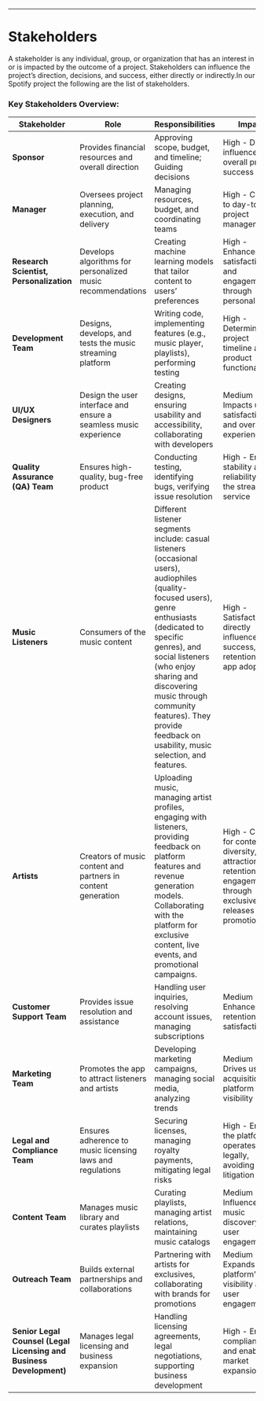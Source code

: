 ---

# Stakeholders

A stakeholder is any individual, group, or organization that has an interest in or is impacted by the outcome of a project. Stakeholders can influence the project’s direction, decisions, and success, either directly or indirectly.In our Spotify project the following are the list of stakeholders.


### Key Stakeholders Overview:

| **Stakeholder**               | **Role**                                              | **Responsibilities**                                             | **Impact**                                                    |
|-------------------------------|------------------------------------------------------|------------------------------------------------------------------|---------------------------------------------------------------|
| **Sponsor**            | Provides financial resources and overall direction   | Approving scope, budget, and timeline; Guiding decisions          | High - Directly influences overall project success             |
| **Manager**            | Oversees project planning, execution, and delivery   | Managing resources, budget, and coordinating teams                | High - Critical to day-to-day project management               |
| **Research Scientist, Personalization** | Develops algorithms for personalized music recommendations | Creating machine learning models that tailor content to users’ preferences | High - Enhances user satisfaction and engagement through personalization |
| **Development Team**           | Designs, develops, and tests the music streaming platform | Writing code, implementing features (e.g., music player, playlists), performing testing | High - Determines project timeline and product functionality   |
| **UI/UX Designers**            | Design the user interface and ensure a seamless music experience | Creating designs, ensuring usability and accessibility, collaborating with developers | Medium - Impacts user satisfaction and overall experience       |
| **Quality Assurance (QA) Team**| Ensures high-quality, bug-free product               | Conducting testing, identifying bugs, verifying issue resolution  | High - Ensures stability and reliability of the streaming service|
| **Music Listeners**            | Consumers of the music content                       | Different listener segments include: casual listeners (occasional users), audiophiles (quality-focused users), genre enthusiasts (dedicated to specific genres), and social listeners (who enjoy sharing and discovering music through community features). They provide feedback on usability, music selection, and features. | High - Satisfaction directly influences success, retention, and app adoption |
| **Artists**                    | Creators of music content and partners in content generation | Uploading music, managing artist profiles, engaging with listeners, providing feedback on platform features and revenue generation models. Collaborating with the platform for exclusive content, live events, and promotional campaigns. | High - Critical for content diversity, user attraction, and retention; drive engagement through exclusive releases and promotions |
| **Customer Support Team**      | Provides issue resolution and assistance             | Handling user inquiries, resolving account issues, managing subscriptions | Medium - Enhances user retention and satisfaction              |
| **Marketing Team**             | Promotes the app to attract listeners and artists    | Developing marketing campaigns, managing social media, analyzing trends | Medium - Drives user acquisition and platform visibility        |
| **Legal and Compliance Team**  | Ensures adherence to music licensing laws and regulations | Securing licenses, managing royalty payments, mitigating legal risks | High - Ensures the platform operates legally, avoiding litigation|
| **Content Team**               | Manages music library and curates playlists          | Curating playlists, managing artist relations, maintaining music catalogs | Medium - Influences music discovery and user engagement         |
| **Outreach Team**              | Builds external partnerships and collaborations      | Partnering with artists for exclusives, collaborating with brands for promotions | Medium - Expands the platform's visibility and user engagement  |
| **Senior Legal Counsel (Legal Licensing and Business Development)** | Manages legal licensing and business expansion   | Handling licensing agreements, legal negotiations, supporting business development | High - Ensures compliance and enables market expansion         |
